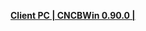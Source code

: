 **[Client PC | CNCBWin 0.90.0 |  ](https://autopatchcn.bhsr.com/client/cn/20230202112711_Gqh20JqTKF8yCY7c/StarRail_0.90.0.zip)**


